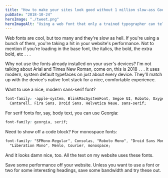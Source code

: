 ```yaml
---
title: "How to make your sites look good without 1 million slow-ass Google fonts"
pubDate: "2018-10-24"
heroImage: "./tweet.png"
heroImageAlt: "Using a web font that only a trained typographer can tell is different from Georgia seems like a waste of bandwidth."
---
```


Web fonts are cool, but too many and they're slow as hell. If you're using a bunch of them, you're taking a hit in your website's performance. Not to mention if you're loading in the base font, the italics, the bold, the extra bold, etc . . .

Why not use the fonts already installed on your user's devices? I'm not talking about Arial and Times New Roman, come on, this is 2018 . . . it uses modern, system default typefaces on just about every device. They'll match up with the device's native font stack for a nice, comfortable experience.

Want to use a nice, modern sans-serif font?

```css
font-family: -apple-system, BlinkMacSystemFont, Segoe UI, Roboto, Oxygen, Ubuntu,
  Cantarell, Fira Sans, Droid Sans, Helvetica Neue, sans-serif;
```

For serif fonts for, say, body text, you can use Georgia:

```css
font-family: georgia, serif;
```

Need to show off a code block? For monospace fonts:

```css
font-family: "SFMono-Regular", Consolas, "Roboto Mono", "Droid Sans Mono",
  "Liberation Mono", Menlo, Courier, monospace;
```

And it looks damn nice, too. All the text on my website uses these fonts.

Save some performance off your website. Unless you want to use a font or two for some interesting headings, save some bandwidth and try these out.
